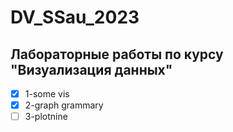 # DV_SSau_2023
## Лабораторные работы по курсу "Визуализация данных"

- [x] 1-some vis 
- [x] 2-graph grammary
- [ ] 3-plotnine
